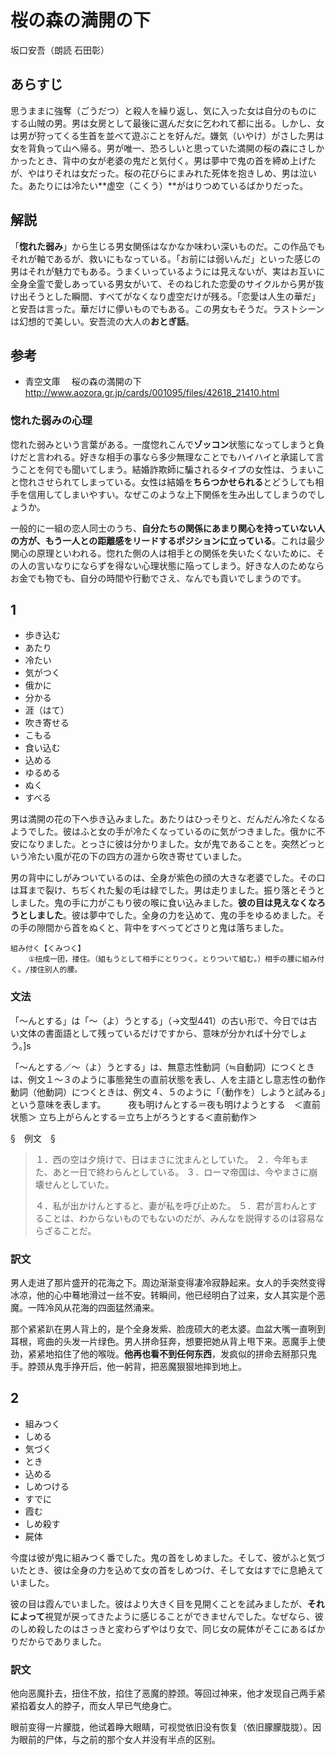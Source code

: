 # 桜の森の満開の下

坂口安吾（朗読 石田彰）

## あらすじ

思うままに強奪（ごうだつ）と殺人を繰り返し、気に入った女は自分のものにする山賊の男。男は女房として最後に選んだ女に乞われて都に出る。しかし、女は男が狩ってくる生首を並べて遊ぶことを好んだ。嫌気（いやけ）がさした男は女を背負って山へ帰る。男が唯一、恐ろしいと思っていた満開の桜の森にさしかかったとき、背中の女が老婆の鬼だと気付く。男は夢中で鬼の首を締め上げたが、やはりそれは女だった。桜の花びらにまみれた死体を抱きしめ、男は泣いた。あたりには冷たい**虚空（こくう）**がはりつめているばかりだった。

## 解説

「**惚れた弱み**」から生じる男女関係はなかなか味わい深いものだ。この作品でもそれが軸であるが、救いにもなっている。「お前には弱いんだ」といった感じの男はそれが魅力でもある。うまくいっているようには見えないが、実はお互いに全身全霊で愛しあっている男女がいて、そのねじれた恋愛のサイクルから男が抜け出そうとした瞬間、すべてがなくなり虚空だけが残る。「恋愛は人生の華だ」と安吾は言った。華だけに儚いものでもある。この男女もそうだ。ラストシーンは幻想的で美しい。安吾流の大人の**おとぎ話**。

## 参考 ##

* 青空文庫　	桜の森の満開の下　http://www.aozora.gr.jp/cards/001095/files/42618_21410.html

### 惚れた弱みの心理

惚れた弱みという言葉がある。一度惚れこんで**ゾッコン**状態になってしまうと負けだと言われる。好きな相手の事なら多少無理なことでもハイハイと承諾して言うことを何でも聞いてしまう。結婚詐欺師に騙されるタイプの女性は、うまいこと惚れさせられてしまっている。女性は結婚を**ちらつかせられる**とどうしても相手を信用してしまいやすい。なぜこのような上下関係を生み出してしまうのでしょうか。 

一般的に一組の恋人同士のうち、**自分たちの関係にあまり関心を持っていない人の方が、もう一人との距離感をリードするポジションに立っている**。これは最少関心の原理といわれる。惚れた側の人は相手との関係を失いたくないために、その人の言いなりにならずを得ない心理状態に陥ってしまう。好きな人のためならお金でも物でも、自分の時間や行動でさえ、なんでも貢いでしまうのです。 

## 1

* 歩き込む
* あたり
* 冷たい
* 気がつく
* 俄かに
* 分かる
* 涯（はて）
* 吹き寄せる
* こもる
* 食い込む
* 込める
* ゆるめる
* ぬく
* すべる


男は満開の花の下へ歩き込みました。あたりはひっそりと、だんだん冷たくなるようでした。彼はふと女の手が冷たくなっているのに気がつきました。俄かに不安になりました。とっさに彼は分かりました。女が鬼であることを。突然どっという冷たい風が花の下の四方の涯から吹き寄せていました。

男の背中にしがみついているのは、全身が紫色の顔の大きな老婆でした。その口は耳まで裂け、ちぢくれた髪の毛は緑でした。男は走りました。振り落とそうとしました。鬼の手に力がこもり彼の喉に食い込みました。**彼の目は見えなくなろうとしました**。彼は夢中でした。全身の力を込めて、鬼の手をゆるめました。その手の隙間から首をぬくと、背中をすべってどさりと鬼は落ちました。

    組み付く【くみつく】
        ①扭成一团，搂住。（組もうとして相手にとりつく。とりついて組む。）相手の腰に組み付く。/搂住别人的腰。

### 文法

「～んとする」は「～（よ）うとする」（→文型441）の古い形で、今日では古い文体の書面語として残っているだけですから、意味が分かれば十分でしょう。]s 

「～んとする／～（よ）うとする」は、無意志性動詞（≒自動詞）につくときは、例文１～３のように事態発生の直前状態を表し、人を主語とし意志性の動作動詞（他動詞）につくときは、例文４、５のように「（動作を）しようと試みる」という意味を表します。
　　
夜も明けんとする＝夜も明けようとする　＜直前状態＞ 
立ち上がらんとする＝立ち上がろうとする＜直前動作＞ 

§　例文　§ 

> １．西の空は夕焼けで、日はまさに沈まんとしていた。
> ２．今年もまた、あと一日で終わらんとしている。
> ３．ローマ帝国は、今やまさに崩壊せんとしていた。
> 
> ４．私が出かけんとすると、妻が私を呼び止めた。
> ５．君が言わんとすることは、わからないものでもないのだが、みんなを説得するのは容易ならざることだ。

### 訳文

男人走进了那片盛开的花海之下。周边渐渐变得凄冷寂静起来。女人的手突然变得冰凉，他的心中蓦地滑过一丝不安。转瞬间，他已经明白了过来，女人其实是个恶魔。一阵冷风从花海的四面猛然涌来。

那个紧紧趴在男人背上的，是个全身发紫、脸庞硕大的老太婆。血盆大嘴一直咧到耳根，弯曲的头发一片绿色。男人拼命狂奔，想要把她从背上甩下来。恶魔手上使劲，紧紧地掐住了他的喉咙。**他再也看不到任何东西**，发疯似的拼命去掰那只鬼手。脖颈从鬼手挣开后，他一躬背，把恶魔狠狠地摔到地上。

## 2

* 組みつく
* しめる
* 気づく
* とき
* 込める
* しめつける
* すでに
* 霞む
* しめ殺す
* 屍体

今度は彼が鬼に組みつく番でした。鬼の首をしめました。そして、彼がふと気づいたとき、彼は全身の力を込めて女の首をしめつけ、そして女はすでに息絶えていました。

彼の目は霞んでいました。彼はより大きく目を見開くことを試みましたが、**それによって**視覚が戻ってきたように感じることができませんでした。なぜなら、彼のしめ殺したのはさっきと変わらずやはり女で、同じ女の屍体がそこにあるばかりだからでありました。

### 訳文

他向恶魔扑去，扭住不放，掐住了恶魔的脖颈。等回过神来，他才发现自己两手紧紧掐着女人的脖子，而女人早已气绝身亡。

眼前变得一片朦胧，他试着睁大眼睛，可视觉依旧没有恢复（依旧朦朦胧胧）。因为眼前的尸体，与之前的那个女人并没有半点的区别。
